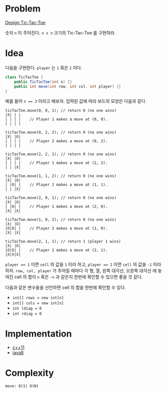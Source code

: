 # Problem

[Design Tic-Tac-Toe](https://leetcode.com/problems/design-tic-tac-toe/)

숫자 `n` 이 주어진다. `n x n` 크기의 Tic-Tac-Toe 를 구현하라.

# Idea

다음을 구현한다. `player` 는 `1` 혹은 `2` 이다.

```java
class TicTacToe {
    public TicTacToe(int n) {}
    public int move(int row, int col, int player) {}
}
```

예를 들어 `n == 3` 이라고 해보자. 입력된 값에 따라 보드의 모양은
다음과 같다.

```
ticTacToe.move(0, 0, 1); // return 0 (no one wins)
|X| | |
| | | |    // Player 1 makes a move at (0, 0).
| | | |

ticTacToe.move(0, 2, 2); // return 0 (no one wins)
|X| |O|
| | | |    // Player 2 makes a move at (0, 2).
| | | |

ticTacToe.move(2, 2, 1); // return 0 (no one wins)
|X| |O|
| | | |    // Player 1 makes a move at (2, 2).
| | |X|

ticTacToe.move(1, 1, 2); // return 0 (no one wins)
|X| |O|
| |O| |    // Player 2 makes a move at (1, 1).
| | |X|

ticTacToe.move(2, 0, 1); // return 0 (no one wins)
|X| |O|
| |O| |    // Player 1 makes a move at (2, 0).
|X| |X|

ticTacToe.move(1, 0, 2); // return 0 (no one wins)
|X| |O|
|O|O| |    // Player 2 makes a move at (1, 0).
|X| |X|

ticTacToe.move(2, 1, 1); // return 1 (player 1 wins)
|X| |O|
|O|O| |    // Player 1 makes a move at (2, 1).
|X|X|X|
```

`player == 1` 이면 `cell` 의 값을 `1` 이라 하고, `player == 2` 이면
`cell` 의 값을 `-1` 이라 하자.  `row, col, player` 가 주어질 때마다 각
행, 열, 왼쪽 대각선, 오른쪽 대각선 에 놓여진 cell 의 합이 `n` 혹은
`-n` 과 같은지 한번에 확인할 수 있으면 좋을 것 같다.

다음과 같은 변수들을 선언하면 cell 의 합을 한번에 확인할 수 있다.

* `int[] rows = new int[n]`
* `int[] cols = new int[n]`
* `int ldiag = 0`
* `int rdiag = 0`

# Implementation

* [c++11](a.cpp)
* [java8](MainApp.java)

# Complexity

```
move: O(1) O(N)
```
